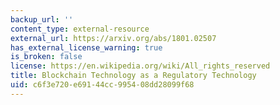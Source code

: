 ```yaml
---
backup_url: ''
content_type: external-resource
external_url: https://arxiv.org/abs/1801.02507
has_external_license_warning: true
is_broken: false
license: https://en.wikipedia.org/wiki/All_rights_reserved
title: Blockchain Technology as a Regulatory Technology
uid: c6f3e720-e691-44cc-9954-08dd28099f68
---
```


